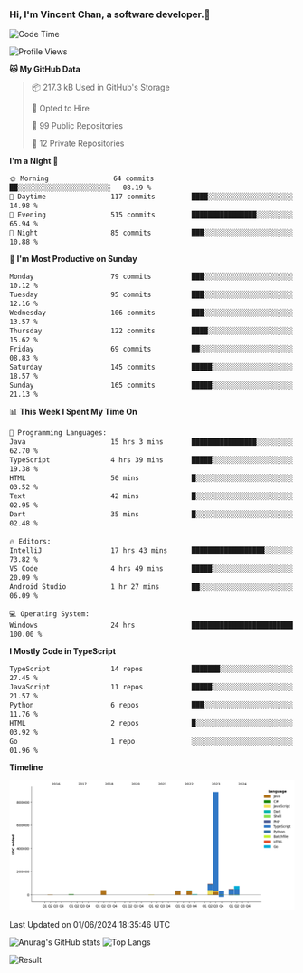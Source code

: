 ### Hi, I'm Vincent Chan, a software developer.👋

<!--
**hkvincent/hkvincent** is a ✨ _special_ ✨ repository because its `README.md` (this file) appears on your GitHub profile.

Here are some ideas to get you started:

- 🔭 I’m currently working on ...
- 🌱 I’m currently learning ...
- 👯 I’m looking to collaborate on ...
- 🤔 I’m looking for help with ...
- 💬 Ask me about ...
- 📫 How to reach me: ...
- 😄 Pronouns: ...
- ⚡ Fun fact: ...
-->
<!--START_SECTION:waka-->
![Code Time](http://img.shields.io/badge/Code%20Time-1%2C202%20hrs%2059%20mins-blue)

![Profile Views](http://img.shields.io/badge/Profile%20Views-0-blue)

**🐱 My GitHub Data** 

> 📦 217.3 kB Used in GitHub's Storage 
 > 
> 💼 Opted to Hire
 > 
> 📜 99 Public Repositories 
 > 
> 🔑 12 Private Repositories 
 > 
**I'm a Night 🦉** 

```text
🌞 Morning                64 commits          ██░░░░░░░░░░░░░░░░░░░░░░░   08.19 % 
🌆 Daytime                117 commits         ████░░░░░░░░░░░░░░░░░░░░░   14.98 % 
🌃 Evening                515 commits         ████████████████░░░░░░░░░   65.94 % 
🌙 Night                  85 commits          ███░░░░░░░░░░░░░░░░░░░░░░   10.88 % 
```
📅 **I'm Most Productive on Sunday** 

```text
Monday                   79 commits          ███░░░░░░░░░░░░░░░░░░░░░░   10.12 % 
Tuesday                  95 commits          ███░░░░░░░░░░░░░░░░░░░░░░   12.16 % 
Wednesday                106 commits         ███░░░░░░░░░░░░░░░░░░░░░░   13.57 % 
Thursday                 122 commits         ████░░░░░░░░░░░░░░░░░░░░░   15.62 % 
Friday                   69 commits          ██░░░░░░░░░░░░░░░░░░░░░░░   08.83 % 
Saturday                 145 commits         █████░░░░░░░░░░░░░░░░░░░░   18.57 % 
Sunday                   165 commits         █████░░░░░░░░░░░░░░░░░░░░   21.13 % 
```


📊 **This Week I Spent My Time On** 

```text
💬 Programming Languages: 
Java                     15 hrs 3 mins       ████████████████░░░░░░░░░   62.70 % 
TypeScript               4 hrs 39 mins       █████░░░░░░░░░░░░░░░░░░░░   19.38 % 
HTML                     50 mins             █░░░░░░░░░░░░░░░░░░░░░░░░   03.52 % 
Text                     42 mins             █░░░░░░░░░░░░░░░░░░░░░░░░   02.95 % 
Dart                     35 mins             █░░░░░░░░░░░░░░░░░░░░░░░░   02.48 % 

🔥 Editors: 
IntelliJ                 17 hrs 43 mins      ██████████████████░░░░░░░   73.82 % 
VS Code                  4 hrs 49 mins       █████░░░░░░░░░░░░░░░░░░░░   20.09 % 
Android Studio           1 hr 27 mins        ██░░░░░░░░░░░░░░░░░░░░░░░   06.09 % 

💻 Operating System: 
Windows                  24 hrs              █████████████████████████   100.00 % 
```

**I Mostly Code in TypeScript** 

```text
TypeScript               14 repos            ███████░░░░░░░░░░░░░░░░░░   27.45 % 
JavaScript               11 repos            █████░░░░░░░░░░░░░░░░░░░░   21.57 % 
Python                   6 repos             ███░░░░░░░░░░░░░░░░░░░░░░   11.76 % 
HTML                     2 repos             █░░░░░░░░░░░░░░░░░░░░░░░░   03.92 % 
Go                       1 repo              ░░░░░░░░░░░░░░░░░░░░░░░░░   01.96 % 
```



**Timeline**

![Lines of Code chart](https://raw.githubusercontent.com/hkvincent/hkvincent/main/assets/bar_graph.png)


 Last Updated on 01/06/2024 18:35:46 UTC
<!--END_SECTION:waka-->
![Anurag's GitHub stats](https://github-readme-stats.vercel.app/api?username=hkvincent&rank_icon=github&hide=contribs,prs)
![Top Langs](https://github-readme-stats.vercel.app/api/top-langs/?username=hkvincent&layout=compact)

![Result](https://image-keeper.vincentchan.workers.dev/file/eff033ac20714fe72c62b.png)
